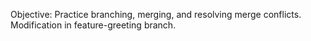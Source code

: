 Objective: Practice branching, merging, and resolving merge conflicts.
 Modification in feature-greeting branch.
